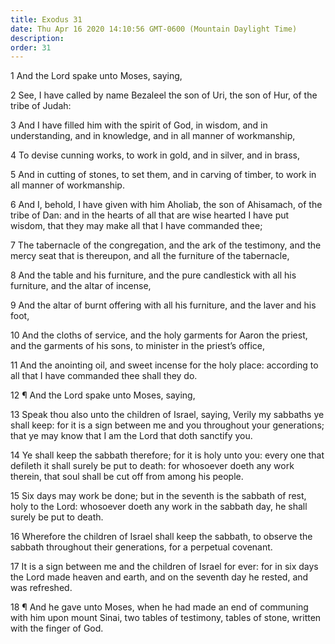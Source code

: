 ```yaml
---
title: Exodus 31
date: Thu Apr 16 2020 14:10:56 GMT-0600 (Mountain Daylight Time)
description: 
order: 31
---
```


<p>1 And the Lord spake unto Moses, saying,</p>
<p>
  2 See, I have called by name Bezaleel the son of Uri, the son of Hur, of the
  tribe of Judah:
</p>
<p>
  3 And I have filled him with the spirit of God, in wisdom, and in
  understanding, and in knowledge, and in all manner of workmanship,
</p>
<p>4 To devise cunning works, to work in gold, and in silver, and in brass,</p>
<p>
  5 And in cutting of stones, to set them, and in carving of timber, to work in
  all manner of workmanship.
</p>
<p>
  6 And I, behold, I have given with him Aholiab, the son of Ahisamach, of the
  tribe of Dan: and in the hearts of all that are wise hearted I have put
  wisdom, that they may make all that I have commanded thee;
</p>
<p>
  7 The tabernacle of the congregation, and the ark of the testimony, and the
  mercy seat that is thereupon, and all the furniture of the tabernacle,
</p>
<p>
  8 And the table and his furniture, and the pure candlestick with all his
  furniture, and the altar of incense,
</p>
<p>
  9 And the altar of burnt offering with all his furniture, and the laver and
  his foot,
</p>
<p>
  10 And the cloths of service, and the holy garments for Aaron the priest, and
  the garments of his sons, to minister in the priest&#x2019;s office,
</p>
<p>
  11 And the anointing oil, and sweet incense for the holy place: according to
  all that I have commanded thee shall they do.
</p>
<p>12 &#xB6; And the Lord spake unto Moses, saying,</p>
<p>
  13 Speak thou also unto the children of Israel, saying, Verily my sabbaths ye
  shall keep: for it is a sign between me and you throughout your generations;
  that ye may know that I am the Lord that doth sanctify you.
</p>
<p>
  14 Ye shall keep the sabbath therefore; for it is holy unto you: every one
  that defileth it shall surely be put to death: for whosoever doeth any work
  therein, that soul shall be cut off from among his people.
</p>
<p>
  15 Six days may work be done; but in the seventh is the sabbath of rest, holy
  to the Lord: whosoever doeth any work in the sabbath day, he shall surely be
  put to death.
</p>
<p>
  16 Wherefore the children of Israel shall keep the sabbath, to observe the
  sabbath throughout their generations, for a perpetual covenant.
</p>
<p>
  17 It is a sign between me and the children of Israel for ever: for in six
  days the Lord made heaven and earth, and on the seventh day he rested, and was
  refreshed.
</p>
<p>
  18 &#xB6; And he gave unto Moses, when he had made an end of communing with
  him upon mount Sinai, two tables of testimony, tables of stone, written with
  the finger of God.
</p>
